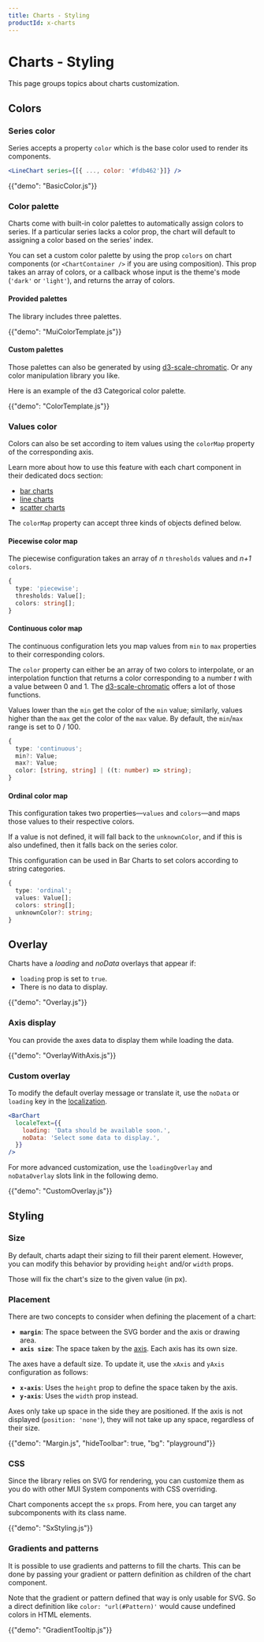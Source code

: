 ```yaml
---
title: Charts - Styling
productId: x-charts
---
```


# Charts - Styling

<p class="description">This page groups topics about charts customization.</p>

## Colors

### Series color

Series accepts a property `color` which is the base color used to render its components.

```jsx
<LineChart series={[{ ..., color: '#fdb462'}]} />
```

{{"demo": "BasicColor.js"}}

### Color palette

Charts come with built-in color palettes to automatically assign colors to series.
If a particular series lacks a color prop, the chart will default to assigning a color based on the series' index.

You can set a custom color palette by using the prop `colors` on chart components (or `<ChartContainer />` if you are using composition).
This prop takes an array of colors, or a callback whose input is the theme's mode (`'dark'` or `'light'`), and returns the array of colors.

#### Provided palettes

The library includes three palettes.

{{"demo": "MuiColorTemplate.js"}}

#### Custom palettes

Those palettes can also be generated by using [d3-scale-chromatic](https://observablehq.com/@d3/color-schemes).
Or any color manipulation library you like.

Here is an example of the d3 Categorical color palette.

{{"demo": "ColorTemplate.js"}}

### Values color

Colors can also be set according to item values using the `colorMap` property of the corresponding axis.

Learn more about how to use this feature with each chart component in their dedicated docs section:

- [bar charts](/x/react-charts/bars/#color-scale)
- [line charts](/x/react-charts/lines/#color-scale)
- [scatter charts](/x/react-charts/scatter/#color-scale)

The `colorMap` property can accept three kinds of objects defined below.

#### Piecewise color map

The piecewise configuration takes an array of _n_ `thresholds` values and _n+1_ `colors`.

```ts
{
  type: 'piecewise';
  thresholds: Value[];
  colors: string[];
}
```

#### Continuous color map

The continuous configuration lets you map values from `min` to `max` properties to their corresponding colors.

The `color` property can either be an array of two colors to interpolate, or an interpolation function that returns a color corresponding to a number _t_ with a value between 0 and 1.
The [d3-scale-chromatic](https://d3js.org/d3-scale-chromatic) offers a lot of those functions.

Values lower than the `min` get the color of the `min` value; similarly, values higher than the `max` get the color of the `max` value.
By default, the `min`/`max` range is set to 0 / 100.

```ts
{
  type: 'continuous';
  min?: Value;
  max?: Value;
  color: [string, string] | ((t: number) => string);
}
```

#### Ordinal color map

This configuration takes two properties—`values` and `colors`—and maps those values to their respective colors.

If a value is not defined, it will fall back to the `unknownColor`, and if this is also undefined, then it falls back on the series color.

This configuration can be used in Bar Charts to set colors according to string categories.

```ts
{
  type: 'ordinal';
  values: Value[];
  colors: string[];
  unknownColor?: string;
}
```

## Overlay

Charts have a _loading_ and _noData_ overlays that appear if:

- `loading` prop is set to `true`.
- There is no data to display.

{{"demo": "Overlay.js"}}

### Axis display

You can provide the axes data to display them while loading the data.

{{"demo": "OverlayWithAxis.js"}}

### Custom overlay

To modify the default overlay message or translate it, use the `noData` or `loading` key in the [localization](/x/react-charts/localization/).

```jsx
<BarChart
  localeText={{
    loading: 'Data should be available soon.',
    noData: 'Select some data to display.',
  }}
/>
```

For more advanced customization, use the `loadingOverlay` and `noDataOverlay` slots link in the following demo.

{{"demo": "CustomOverlay.js"}}

## Styling

### Size

By default, charts adapt their sizing to fill their parent element.
However, you can modify this behavior by providing `height` and/or `width` props.

Those will fix the chart's size to the given value (in px).

### Placement

There are two concepts to consider when defining the placement of a chart:

- **`margin`**: The space between the SVG border and the axis or drawing area.
- **`axis size`**: The space taken by the [axis](/x/react-charts/axis/#position). Each axis has its own size.

The axes have a default size.
To update it, use the `xAxis` and `yAxis` configuration as follows:

- **`x-axis`**: Uses the `height` prop to define the space taken by the axis.
- **`y-axis`**: Uses the `width` prop instead.

Axes only take up space in the side they are positioned.
If the axis is not displayed (`position: 'none'`), they will not take up any space, regardless of their size.

{{"demo": "Margin.js", "hideToolbar": true, "bg": "playground"}}

### CSS

Since the library relies on SVG for rendering, you can customize them as you do with other MUI System components with CSS overriding.

Chart components accept the `sx` props.
From here, you can target any subcomponents with its class name.

{{"demo": "SxStyling.js"}}

### Gradients and patterns

It is possible to use gradients and patterns to fill the charts.
This can be done by passing your gradient or pattern definition as children of the chart component.

Note that the gradient or pattern defined that way is only usable for SVG.
So a direct definition like `color: "url(#Pattern)'` would cause undefined colors in HTML elements.

{{"demo": "GradientTooltip.js"}}
